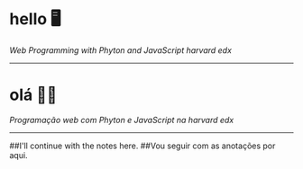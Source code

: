 # hello 🖥️
_Web Programming with Phyton and JavaScript harvard edx_
***
# olá 👩‍🚀
_Programação web com Phyton e JavaScript na harvard edx_
***
##I'll continue with the notes here.
##Vou seguir com as anotações por aqui.




